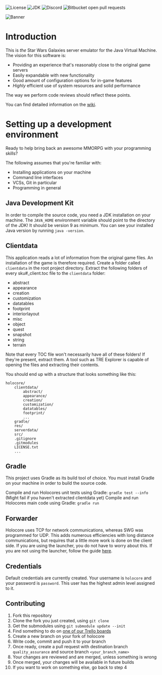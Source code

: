 ![License](https://img.shields.io/badge/license-GPLv3-blue.svg?longCache=true&style=flat)
![JDK](https://img.shields.io/badge/JDK-9-blue.svg?longCache=true&style=flat)
![Discord](https://img.shields.io/discord/373548910225915905.svg)
![Bitbucket open pull requests](https://img.shields.io/bitbucket/pr/projectswg/holocore.svg)

![Banner](https://imgur.com/V14kDE5.png)

# Introduction #

This is *the* Star Wars Galaxies server emulator for the Java Virtual Machine. The vision for this software is:

* Providing an experience that's reasonably close to the original game servers
* Easily expandable with new functionality
* Good amount of configuration options for in-game features
* *Highly* efficient use of system resources and solid performance

The way we perform code reviews should reflect these points.

You can find detailed information on the [wiki](https://bitbucket.org/projectswg/holocore/wiki/Home).

# Setting up a development environment #

Ready to help bring back an awesome MMORPG with your programming skills?

The following assumes that you're familiar with:

* Installing applications on your machine
* Command line interfaces
* VCSs, Git in particular
* Programming in general

## Java Development Kit ##

In order to compile the source code, you need a JDK installation on your machine. The `JAVA_HOME` environment variable
should point to the directory of the JDK! It should be version 9 as minimum. You can see your installed Java version
by running `java -version`.

## Clientdata ##

This application reads a lot of information from the original game files. An installation of the game is therefore
required. Create a folder called `clientdata` in the root project directory. Extract the following folders of every
sku#_client.toc file to the `clientdata` folder:

* abstract
* appearance
* creation
* customization
* datatables
* footprint
* interiorlayout
* misc
* object
* quest
* snapshot
* string
* terrain

Note that every TOC file won't necessarily have all of these folders! If they're present, extract them.
A tool such as TRE Explorer is capable of opening the files and extracting their contents.

You should end up with a structure that looks something like this:
```
holocore/
    clientdata/
        abstract/
        appearance/
        creation/
        customization/
        datatables/
        footprint/
        ...
    gradle/
    res/
    serverdata/
    src/
    .gitignore
    .gitmodules
    LICENSE.txt
    ...
```

## Gradle ##

This project uses Gradle as its build tool of choice. You must install Gradle on your machine in order to build the
source code.

Compile and run Holocores unit tests using Gradle: `gradle test --info` (Might fail if you haven't extracted clientdata yet)
Compile and run Holocores main code using Gradle: `gradle run`

## Forwarder ##

Holocore uses TCP for network communications, whereas SWG was programmed for UDP.  This adds numerous efficiencies with
long distance communications, but requires that a little more work is done on the client side.  If you are using the
launcher, you do not have to worry about this.  If you are not using the launcher, follow the guide
[here](https://bitbucket.org/projectswg/forwarder).

## Credentials ##

Default credentials are currently created. Your username is `holocore` and your password is `password`. This user has the
highest admin level assigned to it.

## Contributing ##

1. Fork this repository
2. Clone the fork you just created, using `git clone`
3. Get the submodules using `git submodule update --init`
4. Find something to do on [one of our Trello boards](https://trello.com/projectswg)
5. Create a new branch on your fork of holocore
6. Write code, commit and push it to your branch
7. Once ready, create a pull request with destination branch `quality_assurance` and source branch
`<your_branch_name>`
8. Your changes are reviewed and are merged, unless something is wrong
9. Once merged, your changes will be available in future builds
10. If you want to work on something else, go back to step 4

